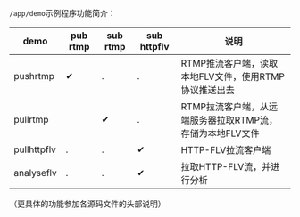 `/app/demo`示例程序功能简介：

| demo | pub rtmp | sub rtmp | sub httpflv | 说明 |
| - | - | - | - | - |
| pushrtmp    | ✔ | . | . | RTMP推流客户端，读取本地FLV文件，使用RTMP协议推送出去 |
| pullrtmp    |   | ✔ | . | RTMP拉流客户端，从远端服务器拉取RTMP流，存储为本地FLV文件 |
| pullhttpflv | . | . | ✔ | HTTP-FLV拉流客户端 |
| analyseflv  | . | . | ✔ | 拉取HTTP-FLV流，并进行分析 |

（更具体的功能参加各源码文件的头部说明）
